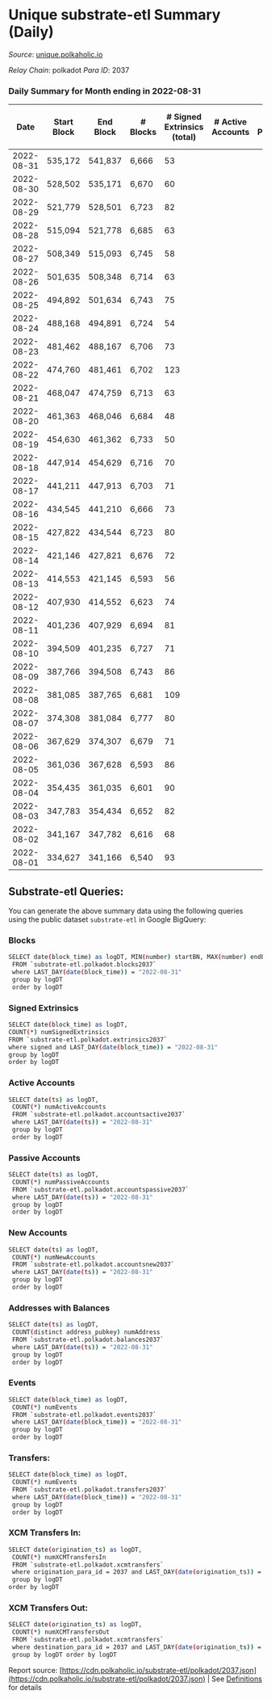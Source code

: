 # Unique substrate-etl Summary (Daily)

_Source_: [unique.polkaholic.io](https://unique.polkaholic.io)

*Relay Chain*: polkadot
*Para ID*: 2037



### Daily Summary for Month ending in 2022-08-31


| Date | Start Block | End Block | # Blocks | # Signed Extrinsics (total) | # Active Accounts | # Passive | # New | # Addresses with Balances | # Events | # Transfers | # XCM Transfers In | # XCM Transfers Out | Issues | 
| ---- | ----------- | --------- | -------- | --------------------------- | ----------------- | --------- | ----- | ------------------------- | -------- | ----------- | ------------------ | ------------------- | ------ |
| 2022-08-31 | 535,172 | 541,837 | 6,666 | 53 |  |  |  | 11,364 | 14,554 | 6  |   |   |  |
| 2022-08-30 | 528,502 | 535,171 | 6,670 | 60 |  |  |  |  | 14,590 | 10  |   |   |  |
| 2022-08-29 | 521,779 | 528,501 | 6,723 | 82 |  |  |  |  | 14,860 | 16  |   |   |  |
| 2022-08-28 | 515,094 | 521,778 | 6,685 | 63 |  |  |  |  | 14,659 | 20  |   |   |  |
| 2022-08-27 | 508,349 | 515,093 | 6,745 | 58 |  |  |  |  | 14,734 | 7  |   |   |  |
| 2022-08-26 | 501,635 | 508,348 | 6,714 | 63 |  |  |  | 11,334 | 14,698 | 7  |   |   |  |
| 2022-08-25 | 494,892 | 501,634 | 6,743 | 75 |  |  |  | 11,330 | 14,823 | 14  |   |   |  |
| 2022-08-24 | 488,168 | 494,891 | 6,724 | 54 |  |  |  | 11,325 | 14,668 | 1  |   |   |  |
| 2022-08-23 | 481,462 | 488,167 | 6,706 | 73 |  |  |  | 11,325 | 14,724 | 4  |   |   |  |
| 2022-08-22 | 474,760 | 481,461 | 6,702 | 123 |  |  |  | 11,325 | 15,072 | 57  |   |   |  |
| 2022-08-21 | 468,047 | 474,759 | 6,713 | 63 |  |  |  | 11,272 | 14,691 |   |   |   |  |
| 2022-08-20 | 461,363 | 468,046 | 6,684 | 48 |  |  |  | 11,272 | 14,551 | 1  |   |   |  |
| 2022-08-19 | 454,630 | 461,362 | 6,733 | 50 |  |  |  | 11,272 | 14,674 | 5  |   |   |  |
| 2022-08-18 | 447,914 | 454,629 | 6,716 | 70 |  |  |  | 11,268 | 14,734 | 1  |   |   |  |
| 2022-08-17 | 441,211 | 447,913 | 6,703 | 71 |  |  |  | 11,267 | 14,711 | 5  |   |   |  |
| 2022-08-16 | 434,545 | 441,210 | 6,666 | 73 |  |  |  | 11,265 | 14,641 |   |   |   |  |
| 2022-08-15 | 427,822 | 434,544 | 6,723 | 80 |  |  |  | 11,265 | 14,800 | 11  |   |   |  |
| 2022-08-14 | 421,146 | 427,821 | 6,676 | 72 |  |  |  | 11,263 | 14,656 | 3  |   |   |  |
| 2022-08-13 | 414,553 | 421,145 | 6,593 | 56 |  |  |  | 11,263 | 14,396 | 1  |   |   |  |
| 2022-08-12 | 407,930 | 414,552 | 6,623 | 74 |  |  |  | 11,263 | 14,558 | 4  |   |   |  |
| 2022-08-11 | 401,236 | 407,929 | 6,694 | 81 |  |  |  | 11,261 | 14,740 | 1  |   |   |  |
| 2022-08-10 | 394,509 | 401,235 | 6,727 | 71 |  |  |  | 11,261 | 14,760 | 4  |   |   |  |
| 2022-08-09 | 387,766 | 394,508 | 6,743 | 86 |  |  |  | 11,260 | 14,873 | 5  |   |   |  |
| 2022-08-08 | 381,085 | 387,765 | 6,681 | 109 |  |  |  | 11,258 | 14,851 | 1  |   |   |  |
| 2022-08-07 | 374,308 | 381,084 | 6,777 | 80 |  |  |  | 11,258 | 14,912 | 5  |   |   |  |
| 2022-08-06 | 367,629 | 374,307 | 6,679 | 71 |  |  |  | 11,257 | 14,656 | 2  |   |   |  |
| 2022-08-05 | 361,036 | 367,628 | 6,593 | 86 |  |  |  | 11,257 | 14,550 | 3  |   |   |  |
| 2022-08-04 | 354,435 | 361,035 | 6,601 | 90 |  |  |  | 11,257 | 14,591 | 4  |   |   |  |
| 2022-08-03 | 347,783 | 354,434 | 6,652 | 82 |  |  |  | 11,255 | 14,661 | 5  |   |   |  |
| 2022-08-02 | 341,167 | 347,782 | 6,616 | 68 |  |  |  | 11,252 | 14,513 | 9  |   |   |  |
| 2022-08-01 | 334,627 | 341,166 | 6,540 | 93 |  |  |  | 11,250 | 14,469 | 3  |   |   |  |

## Substrate-etl Queries:
You can generate the above summary data using the following queries using the public dataset `substrate-etl` in Google BigQuery:

### Blocks
```bash
SELECT date(block_time) as logDT, MIN(number) startBN, MAX(number) endBN, COUNT(*) numBlocks 
 FROM `substrate-etl.polkadot.blocks2037`  
 where LAST_DAY(date(block_time)) = "2022-08-31" 
 group by logDT 
 order by logDT
```

### Signed Extrinsics
```bash
SELECT date(block_time) as logDT, 
COUNT(*) numSignedExtrinsics 
FROM `substrate-etl.polkadot.extrinsics2037`  
where signed and LAST_DAY(date(block_time)) = "2022-08-31" 
group by logDT 
order by logDT
```

### Active Accounts
```bash
SELECT date(ts) as logDT, 
 COUNT(*) numActiveAccounts 
 FROM `substrate-etl.polkadot.accountsactive2037` 
 where LAST_DAY(date(ts)) = "2022-08-31" 
 group by logDT 
 order by logDT
```

### Passive Accounts
```bash
SELECT date(ts) as logDT, 
 COUNT(*) numPassiveAccounts 
 FROM `substrate-etl.polkadot.accountspassive2037` 
 where LAST_DAY(date(ts)) = "2022-08-31" 
 group by logDT 
 order by logDT
```

### New Accounts
```bash
SELECT date(ts) as logDT, 
 COUNT(*) numNewAccounts 
 FROM `substrate-etl.polkadot.accountsnew2037` 
 where LAST_DAY(date(ts)) = "2022-08-31" 
 group by logDT
 order by logDT
```

### Addresses with Balances
```bash
SELECT date(ts) as logDT,
 COUNT(distinct address_pubkey) numAddress 
 FROM `substrate-etl.polkadot.balances2037` 
 where LAST_DAY(date(ts)) = "2022-08-31" 
 group by logDT 
 order by logDT
```

### Events
```bash
SELECT date(block_time) as logDT, 
 COUNT(*) numEvents 
 FROM `substrate-etl.polkadot.events2037` 
 where LAST_DAY(date(block_time)) = "2022-08-31" 
 group by logDT 
 order by logDT
```

### Transfers:
```bash
SELECT date(block_time) as logDT, 
 COUNT(*) numEvents 
 FROM `substrate-etl.polkadot.transfers2037` 
 where LAST_DAY(date(block_time)) = "2022-08-31" 
 group by logDT 
 order by logDT
```

### XCM Transfers In:
```bash
SELECT date(origination_ts) as logDT, 
 COUNT(*) numXCMTransfersIn 
 FROM `substrate-etl.polkadot.xcmtransfers` 
 where origination_para_id = 2037 and LAST_DAY(date(origination_ts)) = "2022-08-31" 
 group by logDT 
order by logDT
```

### XCM Transfers Out:
```bash
SELECT date(origination_ts) as logDT, 
 COUNT(*) numXCMTransfersOut 
 FROM `substrate-etl.polkadot.xcmtransfers` 
 where destination_para_id = 2037 and LAST_DAY(date(origination_ts)) = "2022-08-31" 
 group by logDT order by logDT
```


Report source: [https://cdn.polkaholic.io/substrate-etl/polkadot/2037.json](https://cdn.polkaholic.io/substrate-etl/polkadot/2037.json) | See [Definitions](/DEFINITIONS.md) for details
